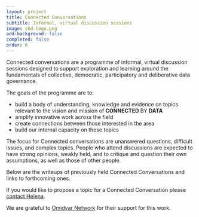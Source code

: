 ```yaml
---
layout: project
title: Connected Conversations
subtitle: Informal, virtual discussion sessions
image: cbd-logo.png
add-background: false
completed: false
order: 6
---
```


Connected conversations are a programme of informal, virtual discussion sessions designed to support exploration and learning around the fundamentals of collective, democratic, participatory and deliberative data governance.

<!--more-->

The goals of the programme are to:
* build a body of understanding, knowledge and evidence on topics relevant to the vision and mission of **CONNECTED** BY **DATA**
* amplify innovative work across the field
* create connections between those interested in the area
* build our internal capacity on these topics

The focus for Connected conversations are unanswered questions, difficult issues, and complex topics. People who attend discussions are expected to have strong opinions, weakly held, and to critique and question their own assumptions, as well as those of other people.

Below are the writeups of previously held Connected Conversations and links to forthcoming ones.

If you would like to propose a topic for a Connected Conversation please [contact Helena](mailto:helena@connectedbydata.org).

We are grateful to [Omidyar Network](https://omidyar.com/) for their support for this work. 